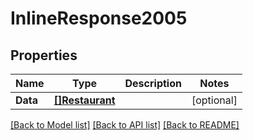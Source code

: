 # InlineResponse2005

## Properties
Name | Type | Description | Notes
------------ | ------------- | ------------- | -------------
**Data** | [**[]Restaurant**](Restaurant.md) |  | [optional] 

[[Back to Model list]](../README.md#documentation-for-models) [[Back to API list]](../README.md#documentation-for-api-endpoints) [[Back to README]](../README.md)



